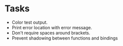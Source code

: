 # Tasks

- Color test output.
- Print error location with error message.
- Don't require spaces around brackets.
- Prevent shadowing between functions and bindings
